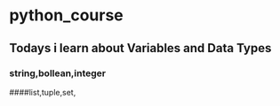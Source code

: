 # python_course
## Todays i learn about Variables and Data Types
### string,bollean,integer
####list,tuple,set,

